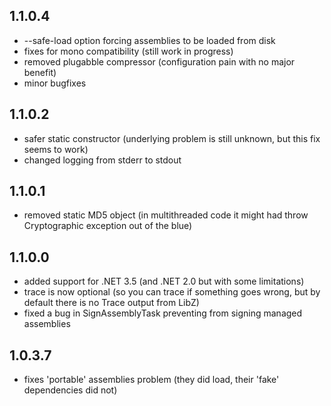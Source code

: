 ## 1.1.0.4
- --safe-load option forcing assemblies to be loaded from disk
- fixes for mono compatibility (still work in progress)
- removed plugabble compressor (configuration pain with no major benefit)
- minor bugfixes

## 1.1.0.2
- safer static constructor (underlying problem is still unknown, but this fix seems to work)
- changed logging from stderr to stdout

## 1.1.0.1
- removed static MD5 object (in multithreaded code it might had throw Cryptographic exception out of the blue)

## 1.1.0.0
- added support for .NET 3.5 (and .NET 2.0 but with some limitations)
- trace is now optional (so you can trace if something goes wrong, but by default there is no Trace output from LibZ)
- fixed a bug in SignAssemblyTask preventing from signing managed assemblies

## 1.0.3.7
- fixes 'portable' assemblies problem (they did load, their 'fake' dependencies did not)
